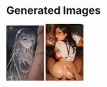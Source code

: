 # Generated Images



<img src="2025_10_15_01_thumb.webp" width="100"/> <img src="2025_10_15_02_thumb.webp" width="100"/>